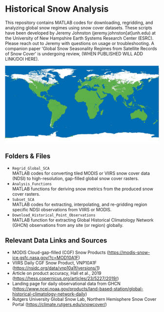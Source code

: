 # Historical Snow Analysis

This repository contains MATLAB codes for downloading, regridding, and analyzing global snow regimes using snow cover datasets. These scripts have been developed by Jeremy Johnston (jeremy.johnston[at]unh.edu) at the University of New Hampshire Earth Systems Research Center (ESRC). Please reach out to Jeremy with questions on usage or troubleshooting.
A companion paper 'Global Snow Seasonality Regimes from Satellite Records of Snow Cover' is undergoing review, (WHEN PUBLISHED WILL ADD LINK/DOI HERE).

![alt text](https://github.com/jjohns60/HistoricalSnowAnalysis/blob/main/SCAheader_image.jpg?raw=true)

## Folders & Files

* `Regrid_Global_SCA`
<br> MATLAB codes for converting tiled MODIS or VIIRS snow cover data (NDSI) to high-resolution, gap-filled global snow cover rasters.
* `Analysis_Functions`
<br> MATLAB functions for deriving snow metrics from the produced snow cover rasters.
* `Subset_SCA`
<br> MATLAB codes for extracting, interpolating, and re-gridding region specific NDSI observations from VIIRS or MODIS.
* `Download_Historical_Point_Observations`
<br> MATLAB function for extracting Global Historical Climatology Network (GHCN) observations from any site (or region) globally.


## Relevant Data Links and Sources

* MODIS Cloud-gap-filled (CGF) Snow Products (https://modis-snow-ice.gsfc.nasa.gov/?c=MOD10A1F)
* VIIRS Daily CGF Snow Product, VNP10A1F (https://nsidc.org/data/vnp10a1f/versions/1)
* Article on product accuracy, Hall et al., 2019 (https://hess.copernicus.org/articles/23/5227/2019/)
* Landing page for daily observational data from GHCN (https://www.ncei.noaa.gov/products/land-based-station/global-historical-climatology-network-daily)
* Rutgers University Global Snow Lab, Northern Hemisphere Snow Cover Portal (https://climate.rutgers.edu/snowcover/)
